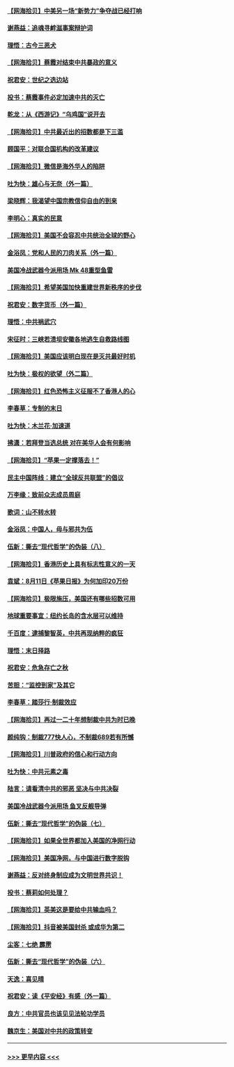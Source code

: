 #### [【网海拾贝】中美另一场“新势力”争夺战已经打响](../pages/nsc993/n12346998.md?t=08211602) 
#### [谢燕益：追魂寻衅滋事案辩护词](../pages/nsc993/n12346892.md?t=08211602) 
#### [理悟：古今三恶犬](../pages/nsc993/n12345190.md?t=08211602) 
#### [【网海拾贝】蔡霞对结束中共暴政的意义](../pages/nsc993/n12344263.md?t=08211602) 
#### [祝君安：世纪之选边站](../pages/nsc993/n12342382.md?t=08211602) 
#### [投书：蔡霞事件必定加速中共的灭亡](../pages/nsc993/n12341881.md?t=08211602) 
#### [乾龙：从《西游记》“乌鸡国”说开去](../pages/nsc993/n12341690.md?t=08211602) 
#### [【网海拾贝】中共最近出的招数都是下三滥](../pages/nsc993/n12341593.md?t=08211602) 
#### [顾国平：对联合国机构的改革建议](../pages/nsc993/n12339928.md?t=08211602) 
#### [【网海拾贝】微信是海外华人的陷阱](../pages/nsc993/n12338868.md?t=08211602) 
#### [吐为快：雄心与无奈（外一篇）](../pages/nsc993/n12338132.md?t=08211602) 
#### [梁晓辉：我渴望中国宗教信仰自由的到来](../pages/nsc993/n12336657.md?t=08211602) 
#### [李明心：真实的民意](../pages/nsc993/n12336089.md?t=08211602) 
#### [【网海拾贝】美国不会容忍中共统治全球的野心](../pages/nsc993/n12336063.md?t=08211602) 
#### [金浴凤：党和人民的刀肉关系（外一篇）](../pages/nsc993/n12335834.md?t=08211602) 
#### [美国冷战武器今派用场 Mk 48重型鱼雷](../pages/nsc993/n12335354.md?t=08211602) 
#### [【网海拾贝】希望美国加快重建世界新秩序的步伐](../pages/nsc993/n12334224.md?t=08211602) 
#### [祝君安：数字货币（外一篇）](../pages/nsc993/n12334186.md?t=08211602) 
#### [理悟：中共祸武穴](../pages/nsc993/n12333962.md?t=08211602) 
#### [宋征时：三峡若溃坝安徽各地逃生自救路线图](../pages/nsc993/n12332450.md?t=08211602) 
#### [【网海拾贝】美国应该明白现在是灭共最好时机](../pages/nsc993/n12332313.md?t=08211602) 
#### [吐为快：极权的欲望（外二篇）](../pages/nsc993/n12332089.md?t=08211602) 
#### [【网海拾贝】红色恐怖主义征服不了香港人的心](../pages/nsc993/n12329296.md?t=08211602) 
#### [李春草：专制的末日](../pages/nsc993/n12329079.md?t=08211602) 
#### [吐为快：木兰花‧加速道](../pages/nsc993/n12327366.md?t=08211602) 
#### [拂潇：若拜登当选总统 对在美华人会有何影响](../pages/nsc993/n12295996.md?t=08211602) 
#### [【网海拾贝】“苹果一定撑落去！”](../pages/nsc993/n12326784.md?t=08211602) 
#### [民主中国阵线：建立“全球反共联盟”的倡议](../pages/nsc993/n12324177.md?t=08211602) 
#### [万李缘：致前众志成员周庭](../pages/nsc993/n12324635.md?t=08211602) 
#### [歌词：山不转水转](../pages/nsc993/n12324599.md?t=08211602) 
#### [金浴凤：中国人，毋与邪共为伍](../pages/nsc993/n12324257.md?t=08211602) 
#### [伍新：撕去“现代哲学”的伪装（八）](../pages/nsc993/n12324188.md?t=08211602) 
#### [【网海拾贝】香港历史上具有标志性意义的一天](../pages/nsc993/n12324021.md?t=08211602) 
#### [袁斌：8月11日《苹果日报》为何加印20万份](../pages/nsc993/n12323955.md?t=08211602) 
#### [【网海拾贝】极限施压，美国还有哪些招数可用](../pages/nsc993/n12322512.md?t=08211602) 
#### [地球重要事宜：纽约长岛的含水层可以维持](../pages/nsc993/n12321844.md?t=08211602) 
#### [千百度：逮捕黎智英，中共再现纳粹的疯狂](../pages/nsc993/n12321777.md?t=08211602) 
#### [理悟：末日择路](../pages/nsc993/n12320812.md?t=08211602) 
#### [祝君安：危急存亡之秋](../pages/nsc993/n12320795.md?t=08211602) 
#### [苦胆：“监控到家”及其它](../pages/nsc993/n12320751.md?t=08211602) 
#### [李春草：踏莎行·制裁效应](../pages/nsc993/n12318290.md?t=08211602) 
#### [【网海拾贝】再过一二十年想制裁中共为时已晚](../pages/nsc993/n12318195.md?t=08211602) 
#### [颜纯钩：制裁777快人心，不制裁689若有所憾](../pages/nsc993/n12316912.md?t=08211602) 
#### [【网海拾贝】川普政府的信心和行动方向](../pages/nsc993/n12316673.md?t=08211602) 
#### [吐为快：中共元素之毒](../pages/nsc993/n12316547.md?t=08211602) 
#### [陆言：请看清中共的邪恶 坚决与中共决裂](../pages/nsc993/n12315784.md?t=08211602) 
#### [美国冷战武器今派用场 鱼叉反舰导弹](../pages/nsc993/n12316258.md?t=08211602) 
#### [伍新：撕去“现代哲学”的伪装（七）](../pages/nsc993/n12315846.md?t=08211602) 
#### [【网海拾贝】如果全世界都加入美国的净网行动](../pages/nsc993/n12315588.md?t=08211602) 
#### [【网海拾贝】美国净网，与中国进行数字脱钩](../pages/nsc993/n12312813.md?t=08211602) 
#### [谢燕益：反对终身制应成为文明世界共识！](../pages/nsc993/n12310465.md?t=08211602) 
#### [投书：蔡莉如何处理？](../pages/nsc993/n12310224.md?t=08211602) 
#### [【网海拾贝】英美这是要给中共输血吗？](../pages/nsc993/n12307646.md?t=08211602) 
#### [【网海拾贝】抖音被美国封杀 或成华为第二](../pages/nsc993/n12305277.md?t=08211602) 
#### [尘客：七绝 霹雳](../pages/nsc993/n12304053.md?t=08211602) 
#### [伍新：撕去“现代哲学”的伪装（六）](../pages/nsc993/n12303243.md?t=08211602) 
#### [天逸：喜见晴](../pages/nsc993/n12303226.md?t=08211602) 
#### [祝君安：读《平安经》有感（外一篇）](../pages/nsc993/n12303170.md?t=08211602) 
#### [良方：中共官员也该见见法轮功学员](../pages/nsc993/n12302985.md?t=08211602) 
#### [魏京生：美国对中共的政策转变](../pages/nsc993/n12302929.md?t=08211602) 

----
#### [ >>> 更早内容 <<< ](../indexes/nsc993-earlier.md)
